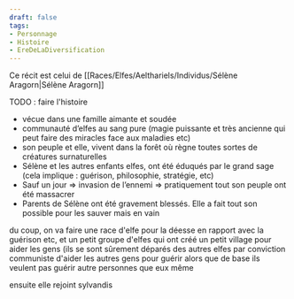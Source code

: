```yaml
---
draft: false
tags:
- Personnage
- Histoire
- EreDeLaDiversification
---
```


Ce récit est celui de [[Races/Elfes/Aelthariels/Individus/Sélène Aragorn|Sélène Aragorn]]

TODO : faire l'histoire 

- vécue dans une famille aimante et soudée
- communauté d’elfes au sang pure (magie puissante et très ancienne qui peut faire des miracles face aux maladies etc) 
- son peuple et elle, vivent dans la forêt où règne toutes sortes de créatures surnaturelles
- Sélène et les autres enfants elfes, ont été éduqués par le grand sage (cela implique : guérison, philosophie, stratégie, etc) 
- Sauf un jour => invasion de l’ennemi => pratiquement tout son peuple ont été massacrer
- Parents de Sélène ont été gravement blessés. Elle a fait tout son possible pour les sauver mais en vain

du coup, on va faire une race d'elfe pour la déesse en rapport avec la guérison etc, et un petit groupe d'elfes qui ont créé un petit village pour aider les gens (ils se sont sûrement déparés des autres elfes par conviction communiste d'aider les autres gens pour guérir alors que de base ils veulent pas guérir autre personnes que eux même

ensuite elle rejoint sylvandis